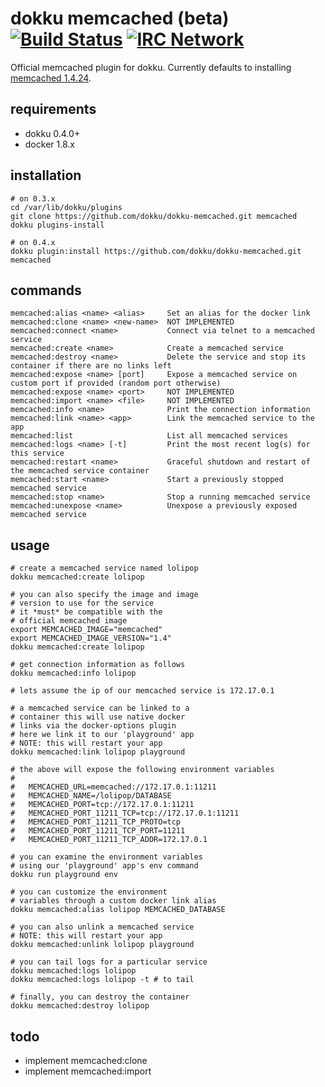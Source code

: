 # dokku memcached (beta) [![Build Status](https://img.shields.io/travis/dokku/dokku-memcached.svg?branch=master "Build Status")](https://travis-ci.org/dokku/dokku-memcached) [![IRC Network](https://img.shields.io/badge/irc-freenode-blue.svg "IRC Freenode")](https://webchat.freenode.net/?channels=dokku)

Official memcached plugin for dokku. Currently defaults to installing [memcached 1.4.24](https://hub.docker.com/_/memcached/).

## requirements

- dokku 0.4.0+
- docker 1.8.x

## installation

```shell
# on 0.3.x
cd /var/lib/dokku/plugins
git clone https://github.com/dokku/dokku-memcached.git memcached
dokku plugins-install

# on 0.4.x
dokku plugin:install https://github.com/dokku/dokku-memcached.git memcached
```

## commands

```
memcached:alias <name> <alias>     Set an alias for the docker link
memcached:clone <name> <new-name>  NOT IMPLEMENTED
memcached:connect <name>           Connect via telnet to a memcached service
memcached:create <name>            Create a memcached service
memcached:destroy <name>           Delete the service and stop its container if there are no links left
memcached:expose <name> [port]     Expose a memcached service on custom port if provided (random port otherwise)
memcached:expose <name> <port>     NOT IMPLEMENTED
memcached:import <name> <file>     NOT IMPLEMENTED
memcached:info <name>              Print the connection information
memcached:link <name> <app>        Link the memcached service to the app
memcached:list                     List all memcached services
memcached:logs <name> [-t]         Print the most recent log(s) for this service
memcached:restart <name>           Graceful shutdown and restart of the memcached service container
memcached:start <name>             Start a previously stopped memcached service
memcached:stop <name>              Stop a running memcached service
memcached:unexpose <name>          Unexpose a previously exposed memcached service
```

## usage

```shell
# create a memcached service named lolipop
dokku memcached:create lolipop

# you can also specify the image and image
# version to use for the service
# it *must* be compatible with the
# official memcached image
export MEMCACHED_IMAGE="memcached"
export MEMCACHED_IMAGE_VERSION="1.4"
dokku memcached:create lolipop

# get connection information as follows
dokku memcached:info lolipop

# lets assume the ip of our memcached service is 172.17.0.1

# a memcached service can be linked to a
# container this will use native docker
# links via the docker-options plugin
# here we link it to our 'playground' app
# NOTE: this will restart your app
dokku memcached:link lolipop playground

# the above will expose the following environment variables
#
#   MEMCACHED_URL=memcached://172.17.0.1:11211
#   MEMCACHED_NAME=/lolipop/DATABASE
#   MEMCACHED_PORT=tcp://172.17.0.1:11211
#   MEMCACHED_PORT_11211_TCP=tcp://172.17.0.1:11211
#   MEMCACHED_PORT_11211_TCP_PROTO=tcp
#   MEMCACHED_PORT_11211_TCP_PORT=11211
#   MEMCACHED_PORT_11211_TCP_ADDR=172.17.0.1

# you can examine the environment variables
# using our 'playground' app's env command
dokku run playground env

# you can customize the environment
# variables through a custom docker link alias
dokku memcached:alias lolipop MEMCACHED_DATABASE

# you can also unlink a memcached service
# NOTE: this will restart your app
dokku memcached:unlink lolipop playground

# you can tail logs for a particular service
dokku memcached:logs lolipop
dokku memcached:logs lolipop -t # to tail

# finally, you can destroy the container
dokku memcached:destroy lolipop
```

## todo

- implement memcached:clone
- implement memcached:import

